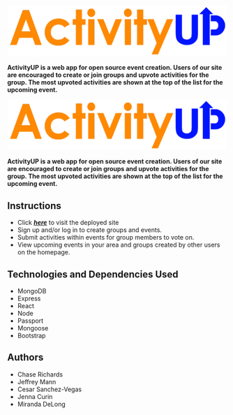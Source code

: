 ![Logo](./images/activityup-logo.png)

**ActivityUP is a web app for open source event creation. Users of our site are encouraged to create or join groups and upvote activities for the group. The most upvoted activities are shown at the top of the list for the upcoming event.**

![Logo](./images/activityup-logo.png)

**ActivityUP is a web app for open source event creation. Users of our site are encouraged to create or join groups and upvote activities for the group. The most upvoted activities are shown at the top of the list for the upcoming event.**

## Instructions

* Click _**[here](http://activityup.vote/)**_ to visit the deployed site
* Sign up and/or log in to create groups and events.
* Submit activities within events for group members to vote on.
* View upcoming events in your area and groups created by other users on the homepage.

## Technologies and Dependencies Used

* MongoDB
* Express
* React
* Node
* Passport
* Mongoose
* Bootstrap

## Authors

* Chase Richards
* Jeffrey Mann
* Cesar Sanchez-Vegas
* Jenna Curin
* Miranda DeLong

